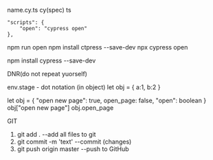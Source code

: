 



name.cy.ts
cy(spec)
ts
```
"scripts": {
    "open": "cypress open"
},
```
npm run open
npm install ctpress --save-dev
npx cypress open

npm install cypress --save-dev

DNR(do not repeat yuorself)

env.stage - dot notation (in object)
let obj = {
    a:1,
    b:2
}



let obj = {
   "open new page": true,
   open_page: false,
    "open": boolean
}
obj["open new page"]
obj.open_page


GIT
1. git add .     --add all files to git
2. git commit -m 'text'     --commit (changes)
3. git push origin master   --push to GitHub
